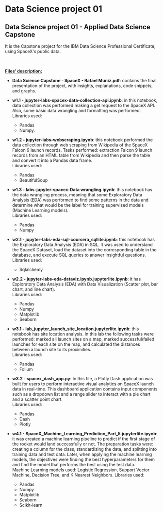 # Data Science project 01

## Data Science project 01 - Applied Data Science Capstone

It is the Capstone project for the IBM Data Science Professional Certificate, using SpaceX's public data.
<br><br><br>

**<ins>Files’ description:</ins>**



* **Data Science Capstone - SpaceX - Rafael Muniz.pdf**: contains the final presentation of the project, with insights, explanations, code snippets, and graphs.
* **w1.1 - jupyter-labs-spacex-data-collection-api.ipynb**: in this notebook, data collection was performed making a get request to the SpaceX API. Also, some basic data wrangling and formatting was performed.  \
Libraries used: 
    * Pandas 
    * Numpy.
* **w1.2 - jupyter-labs-webscraping.ipynb**: this notebook performed the data collection through web scraping from Wikipedia of the SpaceX Falcon 9 launch records. Tasks performed: extraction Falcon 9 launch records from an HTML table from Wikipedia and then parse the table and convert it into a Pandas data frame. \
Libraries used:
    * Pandas
    * BeautifulSoup

* **w1.3 - labs-jupyter-spacex-Data wrangling.ipynb**: this notebook has the data wrangling process, meaning that some Exploratory Data Analysis (EDA) was performed to find some patterns in the data and determine what would be the label for training supervised models (Machine Learning models). \
Libraries used:
    * Pandas
    * Numpy 

* **w2.1 - jupyter-labs-eda-sql-coursera_sqllite.ipynb**: this notebook has the Exploratory Data Analysis (EDA) in SQL. It was used to understand the SpaceX Dataset, load the dataset into the corresponding table in the database, and execute SQL queries to answer insightful questions. \
Libraries used:
    * Sqlalchemy 

* **w2.2 - jupyter-labs-eda-dataviz.ipynb.jupyterlite.ipynb**: it has Exploratory Data Analysis (EDA) with Data Visualization (Scatter plot, bar chart, and line chart). \
Libraries used:
    * Pandas
    * Numpy
    * Matplotlib
    * Seaborn 

* **w3.1 - lab_jupyter_launch_site_location.jupyterlite.ipynb**: this notebook has site location analysis. In this lab the following tasks were performed: marked all launch sites on a map, marked successful/failed launches for each site on the map, and calculated the distances between a launch site to its proximities. \
Libraries used:
    * Pandas
    * Folium 

* **w3.2 - spacex_dash_app.py**: In this file, a Plotly Dash application was built for users to perform interactive visual analytics on SpaceX launch data in real-time. This dashboard application contains input components such as a dropdown list and a range slider to interact with a pie chart and a scatter point chart. \
Libraries used:
    * Pandas
    * Dash
    * Plotly 

* **w4.1 - SpaceX_Machine_Learning_Prediction_Part_5.jupyterlite.ipynb**: it was created a machine learning pipeline to predict if the first stage of the rocket would land successfully or not. The preparation tasks were: creating a column for the class, standardizing the data, and splitting into training data and test data. Later, when applying the machine learning models, the objectives were finding the best hyperparameters for them and find the model that performs the best using the test data. \
Machine Learning models used: Logistic Regression, Support Vector Machine, Decision Tree, and K Nearest Neighbors.
Libraries used:
   * Pandas
   * Numpy
   * Matplotlib
   * Seaborn
   * Scikit-learn
